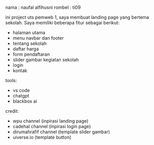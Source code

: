 nama : naufal alfihusni
rombel : ti09 

ini project uts pemweb 1, saya membuat landing page yang bertema sekolah. Saya memiliki beberapa fitur sebagai berikut:
- halaman utama
- menu navbar dan footer
- tentang sekolah
- daftar harga
- form pendaftaran
- slider gambar kegiatan sekolah
- login
- kontak

tools:
- vs code
- chatgpt
- blackbox ai

credit:
- wpu channel (inpirasi landing page)
- cadehal channel (inpirasi login page)
- dirumahrafif channel (template slider gambar)
- uiverse.io (template button)
